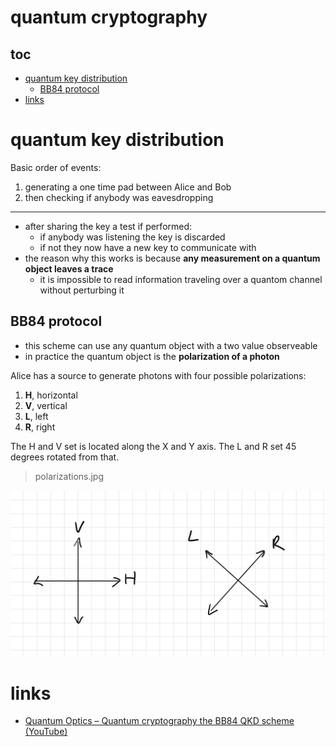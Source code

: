 # quantum cryptography

## toc


<!-- vim-markdown-toc GFM -->

* [quantum key distribution](#quantum-key-distribution)
  * [BB84 protocol](#bb84-protocol)
* [links](#links)

<!-- vim-markdown-toc -->

# quantum key distribution

Basic order of events:

1. generating a one time pad between Alice and Bob
2. then checking if anybody was eavesdropping

---

* after sharing the key a test if performed:
  * if anybody was listening the key is discarded
  * if not they now have a new key to communicate with
* the reason why this works is because **any measurement on a quantum object leaves a trace**
  * it is impossible to read information traveling over a quantom channel without perturbing it

## BB84 protocol

* this scheme can use any quantum object with a two value observeable
* in practice the quantum object is the **polarization of a photon**

Alice has a source to generate photons with four possible polarizations:

1. **H**, horizontal
2. **V**, vertical
3. **L**, left
4. **R**, right

The H and V set is located along the X and Y axis. The L and R set 45 degrees rotated from that.

> polarizations.jpg

<img src="media/polarizations.jpg"></img>

# links

* [Quantum Optics – Quantum cryptography the BB84 QKD scheme (YouTube)](https://www.youtube.com/watch?v=MlsrCzDdAbE)
